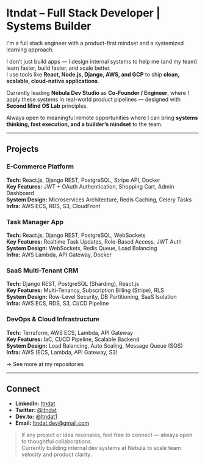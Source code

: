 # ltndat – Full Stack Developer | Systems Builder

I'm a full stack engineer with a product-first mindset and a systemized learning approach.

I don’t just build apps — I design internal systems to help me (and my team) learn faster, build faster, and scale better.  
I use tools like **React, Node.js, Django, AWS, and GCP** to ship **clean, scalable, cloud-native applications**.

Currently leading **Nebula Dev Studio** as **Co-Founder / Engineer**, where I apply these systems in real-world product pipelines — designed with **Second Mind OS Lab** principles.

Always open to meaningful remote opportunities where I can bring **systems thinking, fast execution, and a builder’s mindset** to the team.

---

## Projects

### E-Commerce Platform  
**Tech:** React.js, Django REST, PostgreSQL, Stripe API, Docker  
**Key Features:** JWT + OAuth Authentication, Shopping Cart, Admin Dashboard  
**System Design:** Microservices Architecture, Redis Caching, Celery Tasks  
**Infra:** AWS ECS, RDS, S3, CloudFront



### Task Manager App  
**Tech:** React.js, Django REST, PostgreSQL, WebSockets  
**Key Features:** Realtime Task Updates, Role-Based Access, JWT Auth  
**System Design:** WebSockets, Redis Queue, Load Balancing  
**Infra:** AWS Lambda, API Gateway, Docker



### SaaS Multi-Tenant CRM  
**Tech:** Django REST, PostgreSQL (Sharding), React.js  
**Key Features:** Multi-Tenancy, Subscription Billing (Stripe), RLS  
**System Design:** Row-Level Security, DB Partitioning, SaaS Isolation  
**Infra:** AWS ECS, RDS, S3, CI/CD Pipeline



### DevOps & Cloud Infrastructure  
**Tech:** Terraform, AWS ECS, Lambda, API Gateway  
**Key Features:** IaC, CI/CD Pipeline, Scalable Backend  
**System Design:** Load Balancing, Auto Scaling, Message Queue (SQS)  
**Infra:** AWS (ECS, Lambda, API Gateway, S3)



→ See more at my repositories   

---

## Connect

- **LinkedIn:** [ltndat](https://www.linkedin.com/in/ltndat)  
- **Twitter:** [@ltndat](https://twitter.com/ltndat)  
- **Dev.to:** [@ltndat1](https://dev.to/ltndat1)  
- **Email:** ltndat.dev@gmail.com

> If any project or idea resonates, feel free to connect — always open to thoughtful collaborations.   
> Currently building internal dev systems at Nebula to scale team velocity and product clarity.
